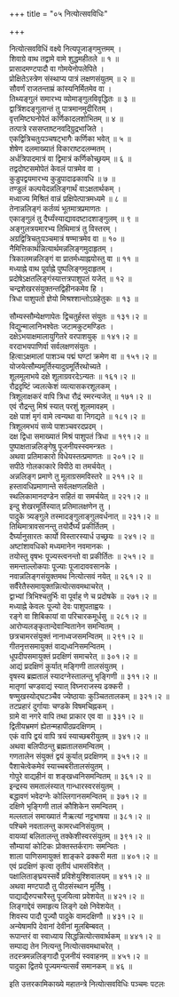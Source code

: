 +++
title = "०५ नित्योत्सवविधिः"

+++
    
नित्योत्सवविधिं वक्ष्ये नित्यपूजाङ्गमुत्तमम् ।  
शिवाग्रे वाथ तद्वामे वामे शुद्धमहीतले ॥ १ ॥  
प्रासादमण्टपादौ वा गोमयेनोपलेपिते ।  
प्रोक्षितेऽस्त्रेण संस्थाप्य पात्रं लक्षणसंयुतम् ॥ २ ॥  
सौवर्णं राजतन्ताम्रं कांस्यनिर्मितमेव वा ।  
तिथ्यङ्गुलं समारभ्य व्योमाङ्गुलविवृद्धितः ॥ ३ ॥  
द्वात्रिंशदङ्गुलान्तं तु पात्रमानमुदीरितम् ।  
वृत्तमिष्टघनोपेतं कर्णिकादलशोभितम् ॥ ४ ॥  
तत्पात्रे रससप्ताष्टनवदिग्रुद्रभाजिते ।  
एकद्वित्रिचतुःपञ्चषट्भागैः कर्णिका भवेत् ॥ ५ ॥  
शेषेण दलमाख्यातं विकाराष्टदलम्मतम् ।  
अर्धत्रिपादमात्रं वा द्विमात्रं कर्णिकोच्छ्रयम् ॥ ६ ॥  
तद्वदोष्टसमोपेतं केवलं पात्रमेव वा ।  
कुडुपद्वयमारभ्य कुडुपादाढकावधि ॥ ७ ॥  
तण्डुलं कल्पयेदन्नलिङ्गार्थं वाऽक्षतार्थकम् ।  
मध्वाज्य मिश्रितं वान्नं प्रक्षिपेत्पात्रमध्यमे ॥ ८ ॥  
तेनान्नलिङ्गं कर्तव्यं भूतमात्रप्रमाणतः ।  
एकाङ्गुलं तु दैर्घ्यंस्याद्यावदष्टादशाङ्गुलम् ॥ ९ ॥  
अङ्गुलत्रयमारभ्य तिथिमात्रं तु विस्तरम् ।  
अग्रद्वित्रिचतुःपञ्चमात्रं षण्मात्रमेव वा ॥ १० ॥  
नैमित्तिकार्थन्नित्यार्थमन्नलिङ्गमुदाहृतम् ।  
त्रिकालमन्नलिङ्गं वा प्रातर्मध्याह्नयोस्तु वा ॥ ११ ॥  
मध्याह्ने वाथ पूर्वाह्ने पुष्पलिङ्गमुदाहृतम् ।  
प्रदोषेऽक्षतलिङ्गंस्यात्तत्रपाशुपतं यजेत् ॥ १२ ॥  
चन्द्रशेखरसंयुक्तन्तद्विहीनकमेव हि ।  
त्रिधा पाशुपतो ज्ञेयो मिश्रश्शान्तोऽग्रहेतुकः ॥ १३ ॥  
    
सौम्यस्सौम्येक्षणापेतः द्विचतुर्हस्त संयुतः ॥ १३१।२ ॥  
विद्युन्मालानिभश्वेतः जटामकुटमण्डितः ।  
दक्षेऽभयाक्षमालायुगितरे वरपाशयुक् ॥ १४१।२ ॥  
वरदाभयपाणिर्वा सर्वलक्षणसंयुतः ।  
हित्वाऽक्षमालां पाशञ्च पद्मं घण्टां क्रमेण वा ॥ १५१।२ ॥  
योजयेत्सौम्यमूर्तिस्यादुग्रमूर्तिरथोच्यते ।  
शूलमूलाभये दक्षे शूलाग्रवरदेऽन्यतः ॥ १६१।२ ॥  
रौद्रदृष्टिं ज्वलत्केशं व्यत्यासकरशूलकम् ।  
त्रिशूलाक्षकरं वापि त्रिधा रौद्रं स्मरन्यजेत् ॥ १७१।२ ॥  
एवं रौद्रन्तु मिश्रं स्यात् परशुं शूलमावहम् ।   
दक्षे पाशं मृगं वामे त्वन्यथा वा निगद्यते ॥ १८१।२ ॥  
त्रिशूलमभयं सव्ये पाशञ्चवरदप्रदम् ।  
दक्ष द्विधा समाख्यातं मिश्रं पाशुपतं त्रिधा ॥ १९१।२ ॥  
पुष्पाक्षतान्नलिङ्गेषु पूजनीयस्स्वमन्त्रतः ।  
अथवा प्रतिमाकारो विधेयस्तत्प्रमाणतः ॥ २०१।२ ॥  
सपीठे गोलकाकारे विपीठे वा तमर्चयेत् ।  
अन्नलिङ्ग प्रमाणे तु मूलाग्रसमविस्तरे ॥ २११।२ ॥  
हस्तावधिप्रमाणान्ते सर्वलक्षणलक्षिते ।  
स्थलिकामानदण्डेन सहितं वा समर्चयेत् ॥ २२१।२ ॥  
इन्दु शेखरमूर्तिस्यात् प्रतिमालक्षणेन तु ।  
पादुके त्र्यङ्गुले तस्मादङ्गुलाङ्गुलवर्धनात् ॥ २३१।२ ॥  
तिथिमात्रावसानन्तु तयोर्दैर्घ्यं प्रकीर्तितम् ।  
दैर्घ्यानुसारतः कार्यो विस्तारस्यार्ध उच्छ्रयः ॥ २४१।२ ॥  
अष्टांशावधिको मध्यमानेन नवमानकः ।  
तयोस्तु वृषभः पूज्यस्त्वनन्तो वा प्रकीर्तितः ॥ २५१।२ ॥  
समन्ताल्लोकपाः पूज्याः पूजादाववसानके ।  
नवान्नलिङ्गसंयुक्तमथ नित्योत्सवं नयेत् ॥ २६१।२ ॥  
सर्वैरेतैस्समायुक्तन्नित्योत्सवमथाचरेत् ।  
द्वाभ्यां त्रिभिश्चतुर्भिः वा पूर्वाह् णे च प्रदोषके ॥ २७१।२ ॥  
मध्याह्ने केवलः पूज्यो देवः पाशुपताह्वयः ।  
रङ्गे वा शिबिकायां वा परिचारकमूर्धसु ॥ २८१।२ ॥  
आरोप्यलङ्कृतान्देवान्वितानेन समन्वितम् ।  
छत्रचामरसंयुक्तं नानाध्वजसमन्वितम् ॥ २९१।२ ॥  
गीतनृत्तसमायुक्तं वाद्यध्वनिसमन्वितम् ।  
धूपदीपसमायुक्तं प्रदक्षिणं समाचरेत् ॥ ३०१।२ ॥  
आद्यं प्रदक्षिणं कुर्यात् मङ्गिणी तालसंयुतम् ।  
वृषस्य ब्रह्मतालं स्यादग्नेस्तालन्तु भृङ्गिणी ॥ ३११।२ ॥  
मातृणां चण्डवाद्यं स्यात् विघ्नराजस्य ढक्करी ।   
षण्मुखस्योद्घटञ्चैव ज्येष्ठायाः कुञ्चिततालकम् ॥ ३२१।२ ॥  
तटप्रहारं दुर्गायाः चण्डके विषमचिह्नकम् ।  
ग्रामे वा नगरे वापि तथा प्राकार एव वा ॥ ३३१।२ ॥  
द्वितीयभ्रमणं ह्येतन्महापीठप्रदक्षिणम् ।  
एकं वापि द्वयं वापि त्रयं स्याच्छबरीयुतम् ॥ ३४१।२ ॥  
अथवा बलिपीठन्तु ब्रह्मतालसमन्वितम् ।  
गणतालेन संयुक्तं द्वयं कुर्यात् प्रदक्षिणम् ॥ ३५१।२ ॥  
पैशाचेत्वेकमेवं स्याच्चबरीतालसंयुतम् ।  
गोपुरे वाद्यहीनं वा शङ्खध्वनिसमन्वितम् ॥ ३६१।२ ॥  
इन्द्रस्य समतालंस्यात् गान्धारस्वरसंयुतम् ।  
बद्धावणं भवेदग्नेः कोल्लिगानसमन्वितम् ॥ ३७१।२ ॥  
दक्षिणे भृङ्गिणी तालं कौशिकेन समन्वितम् ।  
मल्लतालं समाख्यातं नैऋत्यां नट्टभाषया ॥ ३८१।२ ॥  
पश्चिमे नवतालन्तु कामरध्वनिसंयुतम् ।  
वायव्यां बलितालन्तु तक्केशीस्वरसंयुतम् ॥ ३९१।२ ॥  
सौम्यायां कोटिकः प्रोक्तस्तर्करागः समन्वितः ।  
शाला पाणिसमायुक्तं शाङ्करे ढक्करी मता ॥ ४०१।२ ॥  
एवं प्रदक्षिणं कृत्वा तृतीयं धामसंविशेत् ।  
पक्षालिताङ्घ्रयस्सर्वे प्रविशेयुश्शिवालयम् ॥ ४११।२ ॥  
अथवा मण्टपादौ तु पीठसंस्थान मूर्तिषु ।  
पाद्याद्यैरुपचारैस्तु पूजयित्वा प्रवेशयेत् ॥ ४२१।२ ॥  
लिङ्गाद्देवं समाहृत्य लिङ्गे दक्षे निवेशयेत् ।  
शिवस्य पादौ पूज्यौ पादुके वामदक्षिणौ ॥ ४३१।२ ॥  
अन्येषामपि देवानां देवीनां मूलबिम्बवत् ।  
रूपान्तरं वा स्वाध्याय सिद्धन्नित्योत्सवार्थकम् ॥ ४४१।२ ॥  
सम्पाद्य तेन नित्यन्तु नित्योत्सवमथाचरेत् ।  
तदस्त्रमन्नलिङ्गादौ पूजनीयं स्ववाहनम् ॥ ४५१।२ ॥  
पादुका द्वितये पूज्यमन्यत्सर्वं समानकम् ॥ ४६ ॥  
    
इति उत्तरकामिकाख्ये महातन्त्रे नित्योत्सवविधिः पञ्चमः पटलः  
    
    